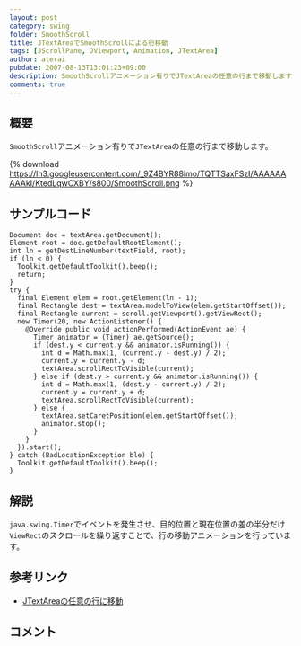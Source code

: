 ```yaml
---
layout: post
category: swing
folder: SmoothScroll
title: JTextAreaでSmoothScrollによる行移動
tags: [JScrollPane, JViewport, Animation, JTextArea]
author: aterai
pubdate: 2007-08-13T13:01:23+09:00
description: SmoothScrollアニメーション有りでJTextAreaの任意の行まで移動します。
comments: true
---
```

## 概要
`SmoothScroll`アニメーション有りで`JTextArea`の任意の行まで移動します。

{% download https://lh3.googleusercontent.com/_9Z4BYR88imo/TQTTSaxFSzI/AAAAAAAAAkI/KtedLqwCXBY/s800/SmoothScroll.png %}

## サンプルコード
<pre class="prettyprint"><code>Document doc = textArea.getDocument();
Element root = doc.getDefaultRootElement();
int ln = getDestLineNumber(textField, root);
if (ln &lt; 0) {
  Toolkit.getDefaultToolkit().beep();
  return;
}
try {
  final Element elem = root.getElement(ln - 1);
  final Rectangle dest = textArea.modelToView(elem.getStartOffset());
  final Rectangle current = scroll.getViewport().getViewRect();
  new Timer(20, new ActionListener() {
    @Override public void actionPerformed(ActionEvent ae) {
      Timer animator = (Timer) ae.getSource();
      if (dest.y &lt; current.y &amp;&amp; animator.isRunning()) {
        int d = Math.max(1, (current.y - dest.y) / 2);
        current.y = current.y - d;
        textArea.scrollRectToVisible(current);
      } else if (dest.y &gt; current.y &amp;&amp; animator.isRunning()) {
        int d = Math.max(1, (dest.y - current.y) / 2);
        current.y = current.y + d;
        textArea.scrollRectToVisible(current);
      } else {
        textArea.setCaretPosition(elem.getStartOffset());
        animator.stop();
      }
    }
  }).start();
} catch (BadLocationException ble) {
  Toolkit.getDefaultToolkit().beep();
}
</code></pre>

## 解説
`java.swing.Timer`でイベントを発生させ、目的位置と現在位置の差の半分だけ`ViewRect`のスクロールを繰り返すことで、行の移動アニメーションを行っています。

## 参考リンク
- [JTextAreaの任意の行に移動](http://ateraimemo.com/Swing/GotoLine.html)

<!-- dummy comment line for breaking list -->

## コメント
